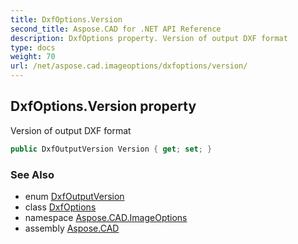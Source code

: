 ```yaml
---
title: DxfOptions.Version
second_title: Aspose.CAD for .NET API Reference
description: DxfOptions property. Version of output DXF format
type: docs
weight: 70
url: /net/aspose.cad.imageoptions/dxfoptions/version/
---
```

## DxfOptions.Version property

Version of output DXF format

```csharp
public DxfOutputVersion Version { get; set; }
```

### See Also

* enum [DxfOutputVersion](../../../global/dxfoutputversion/)
* class [DxfOptions](../)
* namespace [Aspose.CAD.ImageOptions](../../dxfoptions/)
* assembly [Aspose.CAD](../../../)


